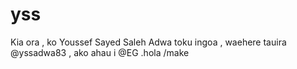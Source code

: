 # yss
Kia ora , ko Youssef Sayed Saleh Adwa toku ingoa , waehere tauira @yssadwa83 , ako ahau i @EG .hola
/make
